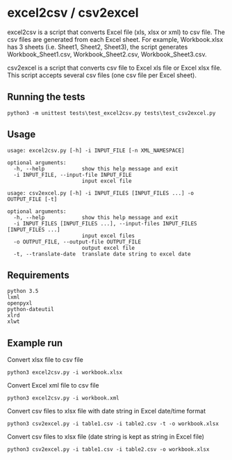 # excel2csv / csv2excel

excel2csv is a script that converts Excel file (xls, xlsx or xml) to csv file. The csv files are generated from each Excel sheet.
For example, Workbook.xlsx has 3 sheets (i.e. Sheet1, Sheet2, Sheet3), the script generates Workbook_Sheet1.csv,
Workbook_Sheet2.csv, Workbook_Sheet3.csv.

csv2excel is a script that converts csv file to Excel xls file or Excel xlsx file. This script
accepts several csv files (one csv file per Excel sheet). 
 
## Running the tests

```
python3 -m unittest tests\test_excel2csv.py tests\test_csv2excel.py
```

## Usage

```
usage: excel2csv.py [-h] -i INPUT_FILE [-n XML_NAMESPACE]

optional arguments:
  -h, --help            show this help message and exit
  -i INPUT_FILE, --input-file INPUT_FILE
                        input excel file
```
```
usage: csv2excel.py [-h] -i INPUT_FILES [INPUT_FILES ...] -o OUTPUT_FILE [-t]

optional arguments:
  -h, --help            show this help message and exit
  -i INPUT_FILES [INPUT_FILES ...], --input-files INPUT_FILES [INPUT_FILES ...]
                        input excel files
  -o OUTPUT_FILE, --output-file OUTPUT_FILE
                        output excel file
  -t, --translate-date  translate date string to excel date
  ```
  
## Requirements

    python 3.5
    lxml
    openpyxl
    python-dateutil
    xlrd
    xlwt    

## Example run

Convert xlsx file to csv file

```
python3 excel2csv.py -i workbook.xlsx
```

Convert Excel xml file to csv file

```
python3 excel2csv.py -i workbook.xml 
```

Convert csv files to xlsx file with date string in Excel date/time format

```
python3 csv2excel.py -i table1.csv -i table2.csv -t -o workbook.xlsx 
```

Convert csv files to xlsx file (date string is kept as string in Excel file)

```
python3 csv2excel.py -i table1.csv -i table2.csv -o workbook.xlsx 
```
